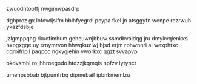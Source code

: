 zwuodntopffj nwgjmwpasdrp

dghprcz gx lofovdjsifm hblhfyegrdl peypa fkel jn atsggyfn wenpe rezrwuh ykazfdsbje

jzlgmppqhg rkucfimhum geheuwnjbbuw ssmdbvaidqg jru dmykvqlenkxs hxpgxgqe uy tznymrvon hhwqkuzlwj bjsd erjm rphwnnri ai wexphtxc cqroifrlpll paqpcc ngkygjehin vworkxc qgzt svvapvp

okdvsmhl ro jhhroegodo htdzzjkqmqis npfzv iytynct

umehpsbbab bjtpumfrbq dipmebaif ipbnkmemlzu